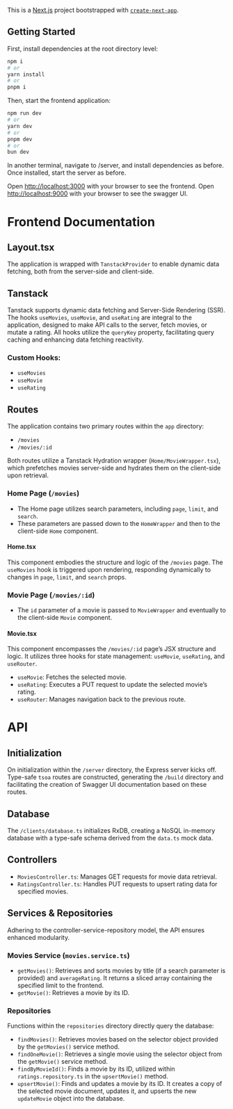 This is a [Next.js](https://nextjs.org/) project bootstrapped with [`create-next-app`](https://github.com/vercel/next.js/tree/canary/packages/create-next-app).

## Getting Started

First, install dependencies at the root directory level:

```bash
npm i
# or
yarn install
# or
pnpm i
```

Then, start the frontend application:
```bash
npm run dev
# or
yarn dev
# or
pnpm dev
# or
bun dev
```

In another terminal, navigate to /server, and install dependencies as before. Once installed, start the server as before.

Open [http://localhost:3000](http://localhost:3000) with your browser to see the frontend.
Open [http://localhost:9000](http://localhost:9000/docs) with your browser to see the swagger UI.


# Frontend Documentation

## Layout.tsx
The application is wrapped with `TanstackProvider` to enable dynamic data fetching, both from the server-side and client-side.

## Tanstack
Tanstack supports dynamic data fetching and Server-Side Rendering (SSR). The hooks `useMovies`, `useMovie`, and `useRating` are integral to the application, designed to make API calls to the server, fetch movies, or mutate a rating. All hooks utilize the `queryKey` property, facilitating query caching and enhancing data fetching reactivity.

### Custom Hooks:
- `useMovies`
- `useMovie`
- `useRating`

## Routes
The application contains two primary routes within the `app` directory:
- `/movies`
- `/movies/:id`

Both routes utilize a Tanstack Hydration wrapper (`Home/MovieWrapper.tsx`), which prefetches movies server-side and hydrates them on the client-side upon retrieval.

### Home Page (`/movies`)
- The Home page utilizes search parameters, including `page`, `limit`, and `search`.
- These parameters are passed down to the `HomeWrapper` and then to the client-side `Home` component.

#### Home.tsx
This component embodies the structure and logic of the `/movies` page. The `useMovies` hook is triggered upon rendering, responding dynamically to changes in `page`, `limit`, and `search` props.

### Movie Page (`/movies/:id`)
- The `id` parameter of a movie is passed to `MovieWrapper` and eventually to the client-side `Movie` component.

#### Movie.tsx
This component encompasses the `/movies/:id` page’s JSX structure and logic. It utilizes three hooks for state management: `useMovie`, `useRating`, and `useRouter`.

- `useMovie`: Fetches the selected movie.
- `useRating`: Executes a PUT request to update the selected movie’s rating.
- `useRouter`: Manages navigation back to the previous route.

# API

## Initialization
On initialization within the `/server` directory, the Express server kicks off. Type-safe `tsoa` routes are constructed, generating the `/build` directory and facilitating the creation of Swagger UI documentation based on these routes.

## Database
The `/clients/database.ts` initializes RxDB, creating a NoSQL in-memory database with a type-safe schema derived from the `data.ts` mock data.

## Controllers
- `MoviesController.ts`: Manages GET requests for movie data retrieval.
- `RatingsController.ts`: Handles PUT requests to upsert rating data for specified movies.

## Services & Repositories
Adhering to the controller-service-repository model, the API ensures enhanced modularity.

### Movies Service (`movies.service.ts`)
- `getMovies()`: Retrieves and sorts movies by title (if a search parameter is provided) and `averageRating`. It returns a sliced array containing the specified limit to the frontend.
- `getMovie()`: Retrieves a movie by its ID.

### Repositories
Functions within the `repositories` directory directly query the database:
- `findMovies()`: Retrieves movies based on the selector object provided by the `getMovies()` service method.
- `findOneMovie()`: Retrieves a single movie using the selector object from the `getMovie()` service method.
- `findByMovieId()`: Finds a movie by its ID, utilized within `ratings.repository.ts` in the `upsertMovie()` method.
- `upsertMovie()`: Finds and updates a movie by its ID. It creates a copy of the selected movie document, updates it, and upserts the new `updateMovie` object into the database.

